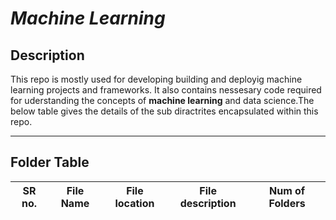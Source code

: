 # ***Machine Learning***

## Description 


This repo is mostly used for developing building and deployig machine learning projects and frameworks. It also contains nessesary code required for uderstanding the concepts of <b>machine learning</b> and data science.The below table gives the details of the sub diractrites encapsulated within this repo.

-----

## Folder Table


|  SR no. | File Name | File location | File description | Num of Folders |
|-|-|-|-|-|
